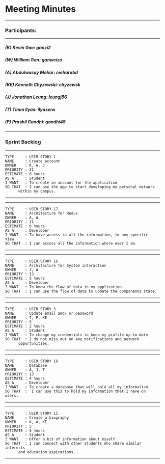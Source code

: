 # Meeting Minutes
---

### Participants:
***
##### (K) Kevin Gao: gaozi2
##### (W) William Gan: ganweizo
##### (A) Abdulwasay Mehar: meharabd
##### (KE) Kenneth Chyzewski: chyzewsk
##### (J) Jonathan Leung: leungj56
##### (T) Timm Ilyas: ilyasens
##### (P) Prashil Gandhi: gandhi45
***

### Sprint Backlog

--------------------------------------------------------------------------
```
TYPE     : USER STORY 1
NAME     : Create account
OWNER    : K, A, J
PRIORITY : 21
ESTIMATE : 8 hours
AS A     : Student
I WANT   : To create an account for the application 
SO THAT  : I can use the app to start developing my personal network 
      within my campus.
 ```
--------------------------------------------------------------------------

--------------------------------------------------------------------------
```
TYPE     : USER STORY 17
NAME     : Architecture for Redux 
OWNER    : A, W
PRIORITY : 21
ESTIMATE : 8 hours
AS A     : Developer
I WANT   : To have access to all the information, to any specific view.
SO THAT  : I can access all the information where ever I am.
 ```
--------------------------------------------------------------------------

--------------------------------------------------------------------------
```
TYPE     : USER STORY 16
NAME     : Architecture for System interaction 
OWNER    : J, W
PRIORITY : 13
ESTIMATE : 5 hours
AS A     : Developer
I WANT   : To know the flow of data in my application.
SO THAT  : I can use the flow of data to update the components state.
 ```
--------------------------------------------------------------------------

--------------------------------------------------------------------------
```
TYPE     : USER STORY 3
NAME     : Update email and/ or password
OWNER    : T, P, KE
PRIORITY : 5
ESTIMATE : 2 hours
AS A     : Student
I WANT   : To change my credentials to keep my profile up-to-date
SO THAT  : I do not miss out on any notifications and network 
      opportunities.
```
--------------------------------------------------------------------------

--------------------------------------------------------------------------
```
TYPE     : USER STORY 18
NAME     : Database
OWNER    : A, J, T
PRIORITY : 13
ESTIMATE : 4 hours
AS A     : Developer
I WANT   : To create a database that will hold all my information.
SO THAT  :  I can use this to hold my information that I have on users.
 ```
--------------------------------------------------------------------------

--------------------------------------------------------------------------
```
TYPE     : USER STORY 11
NAME     : Create a biography
OWNER    : K, W, KE
PRIORITY : 5
ESTIMATE : 4 hours
AS A     : Student
I WANT   : Offer a bit of information about myself
SO THAT  : I can connect with other students who share similar interests 
      and education aspirations.
```
--------------------------------------------------------------------------
